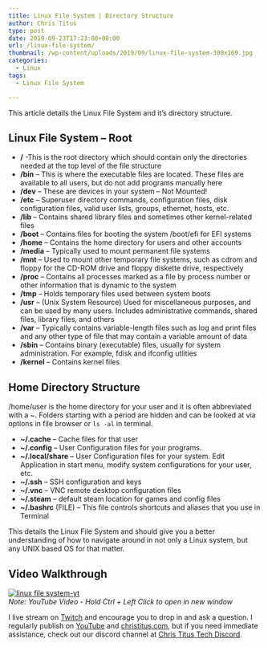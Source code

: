 ```yaml
---
title: Linux File System | Directory Structure
author: Chris Titus
type: post
date: 2019-09-23T17:23:00+00:00
url: /linux-file-system/
thumbnail: /wp-content/uploads/2019/09/linux-file-system-300x169.jpg
categories:
  - Linux
tags:
  - Linux File System

---
```


This article details the Linux File System and it&#8217;s directory structure. 

## Linux File System &#8211; Root

  *  **/** -This is the root directory which should contain only the directories needed at the top level of the file structure
  * **/bin** &#8211; This is where the executable files are located. These files are available to all users, but do not add programs manually here
  * **/dev** &#8211; These are devices in your system &#8211; Not Mounted!
  * **/etc** &#8211; Superuser directory commands, configuration files, disk configuration files, valid user lists, groups, ethernet, hosts, etc.
  * **/lib** &#8211; Contains shared library files and sometimes other kernel-related files
  * **/boot** &#8211; Contains files for booting the system /boot/efi for EFI systems
  * **/home** &#8211; Contains the home directory for users and other accounts
  * **/media** &#8211; Typically used to mount permanent file systems
  * **/mnt** &#8211; Used to mount other temporary file systems, such as cdrom and floppy for the CD-ROM drive and floppy diskette drive, respectively
  * **/proc** &#8211; Contains all processes marked as a file by process number or other information that is dynamic to the system
  * **/tmp** &#8211; Holds temporary files used between system boots
  * **/usr** &#8211; (Unix System Resource) Used for miscellaneous purposes, and can be used by many users. Includes administrative commands, shared files, library files, and others
  * **/var** &#8211; Typically contains variable-length files such as log and print files and any other type of file that may contain a variable amount of data
  * **/sbin** &#8211; Contains binary (executable) files, usually for system administration. For example, fdisk and ifconfig utlities
  * **/kernel** &#8211; Contains kernel files

## Home Directory Structure

/home/user is the home directory for your user and it is often abbreviated with a ~. Folders starting with a period are hidden and can be looked at via options in file browser or `ls -al` in terminal. 

  * **~/.cache** &#8211; Cache files for that user
  * **~/.config** &#8211; User Configuration files for your programs. 
  * **~/.local/share** &#8211; User Configuration files for your system. Edit Application in start menu, modify system configurations for your user, etc.
  * **~/.ssh** &#8211; SSH configuration and keys
  * **~/.vnc** &#8211; VNC remote desktop configuration files
  * **~/.steam** &#8211; default steam location for games and config files
  * **~/.bashrc** (FILE) &#8211; This file controls shortcuts and aliases that you use in Terminal

This details the Linux File System and should give you a better understanding of how to navigate around in not only a Linux system, but any UNIX based OS for that matter. 

## Video Walkthrough

[![linux file system-yt](https://img.youtube.com/vi/roES8iAaJEM/0.jpg)](https://www.youtube.com/watch?v=roES8iAaJEM)  
_Note: YouTube Video - Hold Ctrl + Left Click to open in new window_

I live stream on [Twitch][1] and encourage you to drop in and ask a question. I regularly publish on [YouTube][2] and [christitus.com][3], but if you need immediate assistance, check out our discord channel at [Chris Titus Tech Discord][4].

 [1]: https://twitch.tv/christitustech
 [2]: https://www.youtube.com/c/ChrisTitusTech
 [3]: https://www.christitus.com/
 [4]: https://www.christitus.com/discord
